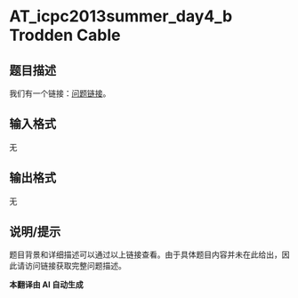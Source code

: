 # AT_icpc2013summer_day4_b Trodden Cable

## 题目描述

我们有一个链接：[问题链接](https://atcoder.jp/contests/jag2013summer-day4/tasks/icpc2013summer_day4_b)。

## 输入格式

无

## 输出格式

无

## 说明/提示

题目背景和详细描述可以通过以上链接查看。由于具体题目内容并未在此给出，因此请访问链接获取完整问题描述。

 **本翻译由 AI 自动生成**